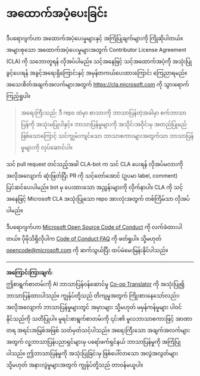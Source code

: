 <!--
CO_OP_TRANSLATOR_METADATA:
{
  "original_hash": "d6f80293fa9c213283eac7e79b078671",
  "translation_date": "2025-08-28T15:42:06+00:00",
  "source_file": "CONTRIBUTING.md",
  "language_code": "my"
}
-->
# အထောက်အပံ့ပေးခြင်း

ဒီပရောဂျက်ဟာ အထောက်အပံ့ပေးမှုများနှင့် အကြံပြုချက်များကို ကြိုဆိုပါတယ်။ အများစုသော အထောက်အပံ့ပေးမှုများအတွက် Contributor License Agreement (CLA) ကို သဘောတူရန် လိုအပ်ပါမည်။ သင့်အနေဖြင့် သင့်အထောက်အပံ့ကို အသုံးပြုခွင့်ပေးရန် အခွင့်အရေးရှိကြောင်းနှင့် အမှန်တကယ်ပေးထားကြောင်း ကြေညာရမည်။ အသေးစိတ်အချက်အလက်များအတွက် https://cla.microsoft.com ကို သွားရောက်ကြည့်ရှုပါ။

> အရေးကြီးသည်: ဒီ repo ထဲမှာ စာသားကို ဘာသာပြန်တဲ့အခါမှာ စက်ဘာသာပြန်ကို အသုံးမပြုပါနှင့်။ ဘာသာပြန်မှုများကို အသိုင်းအဝိုင်းမှ အတည်ပြုမည်ဖြစ်သောကြောင့် သင်ကျွမ်းကျင်သော ဘာသာစကားများအတွက်သာ ဘာသာပြန်မှုများကို လုပ်ဆောင်ပါ။

သင် pull request တင်သည့်အခါ CLA-bot က သင် CLA ပေးရန် လိုအပ်မလားကို အလိုအလျောက် ဆုံးဖြတ်ပြီး PR ကို သင့်တော်အောင် (ဥပမာ label, comment) ပြင်ဆင်ပေးပါမည်။ bot မှ ပေးထားသော အညွှန်းများကို လိုက်နာပါ။ CLA ကို သင့်အနေဖြင့် Microsoft CLA အသုံးပြုသော repo အားလုံးအတွက် တစ်ကြိမ်သာ လိုအပ်ပါမည်။

ဒီပရောဂျက်ဟာ [Microsoft Open Source Code of Conduct](https://opensource.microsoft.com/codeofconduct/) ကို လက်ခံထားပါတယ်။
ပိုမိုသိရှိလိုပါက [Code of Conduct FAQ](https://opensource.microsoft.com/codeofconduct/faq/) ကို ဖတ်ရှုပါ။
သို့မဟုတ် [opencode@microsoft.com](mailto:opencode@microsoft.com) ကို ဆက်သွယ်ပြီး ထပ်မံမေးမြန်းနိုင်ပါသည်။

---

**အကြောင်းကြားချက်**:  
ဤစာရွက်စာတမ်းကို AI ဘာသာပြန်ဝန်ဆောင်မှု [Co-op Translator](https://github.com/Azure/co-op-translator) ကို အသုံးပြု၍ ဘာသာပြန်ထားပါသည်။ ကျွန်ုပ်တို့သည် တိကျမှုအတွက် ကြိုးစားနေသော်လည်း၊ အလိုအလျောက် ဘာသာပြန်မှုများတွင် အမှားများ သို့မဟုတ် မမှန်ကန်မှုများ ပါဝင်နိုင်သည်ကို သတိပြုပါ။ မူရင်းစာရွက်စာတမ်းကို ၎င်း၏ မူလဘာသာစကားဖြင့် အာဏာတရ အရင်းအမြစ်အဖြစ် သတ်မှတ်သင့်ပါသည်။ အရေးကြီးသော အချက်အလက်များအတွက် လူ့ဘာသာပြန်ပညာရှင်များမှ ပရော်ဖက်ရှင်နယ် ဘာသာပြန်မှုကို အကြံပြုပါသည်။ ဤဘာသာပြန်မှုကို အသုံးပြုခြင်းမှ ဖြစ်ပေါ်လာသော အလွဲအလွတ်များ သို့မဟုတ် အနားလွဲမှုများအတွက် ကျွန်ုပ်တို့သည် တာဝန်မယူပါ။